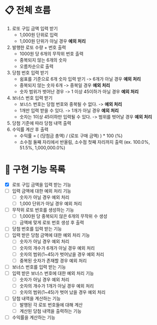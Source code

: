 # 📋 전체 흐름

1. 로또 구입 금액 입력 받기
   - 1,000원 단위로 입력
   - 1,000원 단위가 아닐 경우 **예외 처리**
2. 발행한 로또 수량 + 번호 출력
   - 1000원 당 6개의 무작위 번호 출력
   - 중복되지 않는 6개의 숫자
   - 오름차순으로 출력
3. 당첨 번호 입력 받기
   - 쉼표를 기준으로 6개 숫자 입력 받기 -> 6개가 아닐 경우 **예외 처리**
   - 중복되지 않는 숫자 6개 -> 중복일 경우 **예외 처리**
   - 숫자 범위가 벗어난 경우 -> 1 이상 45이하가 아닐 경우 **예외 처리**
4. 보너스 번호 입력 받기
   - 보너스 번호는 당첨 번호와 중복될 수 없다. -> **예외 처리**
   - 1개만 입력 받을 수 있다. -> 1개가 아닐 경우 **예외 처리**
   - 숫자는 1이상 45이하만 입력될 수 있다. -> 범위를 벗어날 경우 **예외 처리**
5. 당첨 기준에 따라 당첨 내역 출력
6. 수익률 계산 후 출력
   - 수익률 = ( (당첨금 총액) / (로또 구매 금액) ) * 100 (%)
   - 소수점 둘째 자리에서 반올림, 소수점 첫째 자리까지 출력 (ex. 100.0%, 51.5%, 1,000,000.0%)

# 🚀 구현 기능 목록

- [x] 로또 구입 금액을 입력 받는 기능
- [ ] 입력 금액에 대한 예외 처리 기능
  - [ ] 숫자가 아닐 경우 예외 처리
  - [ ] 1,000 단위가 아닐 경우 예외 처리
- [ ] 무작위 로또 번호를 생성하는 기능
  - [ ] 1,000원 당 중복되지 않은 6개의 무작위 수 생성
  - [ ] 금액에 맞게 로또 번호 생성 후 출력
- [ ] 당첨 번호를 입력 받는 기능
- [ ] 입력 받은 당첨 금액에 대한 예외 처리 기능
  - [ ] 숫자가 아닐 경우 예외 처리
  - [ ] 숫자의 개수가 6개가 아닐 경우 예외 처리
  - [ ] 숫자의 범위(1~45)가 벗어났을 경우 예외 처리
  - [ ] 중복된 숫자가 존재할 경우 예외 처리
- [ ] 보너스 번호를 입력 받는 기능
- [ ] 입력 받은 보너스 번호에 대한 예외 처리 기능
  - [ ] 숫자가 아닐 경우 예외 처리
  - [ ] 숫자의 개수가 1개가 아닐 경우 예외 처리
  - [ ] 숫자의 범위(1~45)가 벗어 났을 경우 예외 처리
- [ ] 당첨 내역을 계산하는 기능 
  - [ ] 발행된 각 로또 번호들에 대해 계산
  - [ ] 계산된 당첨 내역을 출력하는 기능
- [ ] 수익률을 계산하는 기능
